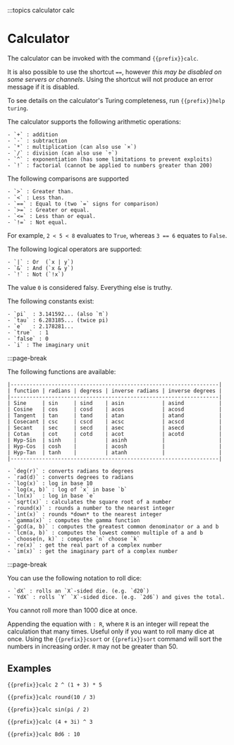 :::topics calculator calc

# Calculator

The calculator can be invoked with the command `{{prefix}}calc`.

It is also possible to use the shortcut `==`, however *this may be disabled on some servers or channels*. Using the shortcut will not produce an error message if it is disabled.

To see details on the calculator's Turing completeness, run `{{prefix}}help turing`.

The calculator supports the following arithmetic operations:

    - `+` : addition
    - `-` : subtraction
    - `*` : multiplication (can also use `×`)
    - `/` : division (can also use `÷`)
    - `^` : exponentiation (has some limitations to prevent exploits)
    - `!` : factorial (cannot be applied to numbers greater than 200)

The following comparisons are supported

    - `>` : Greater than.
    - `<` : Less than.
    - `==` : Equal to (two `=` signs for comparison)
    - `>=` : Greater or equal.
    - `<=` : Less than or equal.
    - `!=` : Not equal.

For example, `2 < 5 < 8` evaluates to `True`, whereas `3 == 6` equates to `False`.

The following logical operators are supported:

    - `|` : Or  (`x | y`)
    - `&` : And (`x & y`)
    - `!` : Not (`!x`)

The value `0` is considered falsy. Everything else is truthy.

The following constants exist:

    - `pi`  : 3.141592... (also `π`)
    - `tau` : 6.283185... (twice pi)
    - `e`   : 2.178281...
    - `true`  : 1
    - `false` : 0
    - `i` : The imaginary unit

:::page-break

The following functions are available:

```
|------------------------------------------------------------------|
| function | radians | degress | inverse radians | inverse degrees |
|------------------------------------------------------------------|
| Sine     | sin     | sind    | asin            | asind           |
| Cosine   | cos     | cosd    | acos            | acosd           |
| Tangent  | tan     | tand    | atan            | atand           |
| Cosecant | csc     | cscd    | acsc            | acscd           |
| Secant   | sec     | secd    | asec            | asecd           |
| Cotan    | cot     | cotd    | acot            | acotd           |
| Hyp-Sin  | sinh    |         | asinh           |                 |
| Hyp-Cos  | cosh    |         | acosh           |                 |
| Hyp-Tan  | tanh    |         | atanh           |                 |
|------------------------------------------------------------------|
```

    - `deg(r)` : converts radians to degrees
    - `rad(d)` : converts degrees to radians
    - `log(x)` : log in base 10
    - `log(x, b)` : log of `x` in base `b`
    - `ln(x)`  : log in base `e`
    - `sqrt(x)` : calculates the square root of a number
    - `round(x)` : rounds a number to the nearest integer
    - `int(x)` : rounds *down* to the nearest integer
    - `gamma(x)` : computes the gamma function
    - `gcd(a, b)` : computes the greatest common denominator or a and b
    - `lcm(a, b)` : computes the lowest common multiple of a and b
    - `choose(n, k)` : computes `n` choose `k`
    - `re(x)` : get the real part of a complex number
    - `im(x)` : get the imaginary part of a complex number

:::page-break

You can use the following notation to roll dice:

    - `dX` : rolls an `X`-sided die. (e.g. `d20`)
    - `YdX` : rolls `Y` `X`-sided dice. (e.g. `2d6`) and gives the total.

You cannot roll more than 1000 dice at once.

Appending the equation with `: R`, where `R` is an integer will repeat
the calculation that many times. Useful only if you want to roll many
dice at once. Using the `{{prefix}}csort` or `{{prefix}}sort` command will sort the numbers
in increasing order. `R` may not be greater than 50.

## Examples

`{{prefix}}calc 2 ^ (1 + 3) * 5`

`{{prefix}}calc round(10 / 3)`

`{{prefix}}calc sin(pi / 2)`

`{{prefix}}calc (4 + 3i) ^ 3`

`{{prefix}}calc 8d6 : 10`
